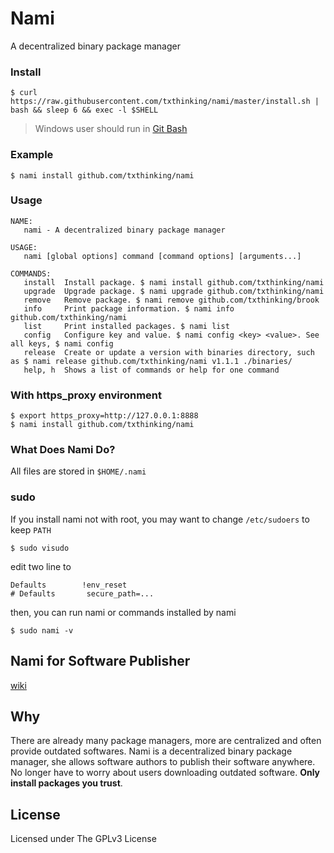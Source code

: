 # Nami

A decentralized binary package manager

### Install

    $ curl https://raw.githubusercontent.com/txthinking/nami/master/install.sh | bash && sleep 6 && exec -l $SHELL

> Windows user should run in [Git Bash](https://gitforwindows.org/)

### Example

```
$ nami install github.com/txthinking/nami
```

### Usage

```
NAME:
   nami - A decentralized binary package manager

USAGE:
   nami [global options] command [command options] [arguments...]

COMMANDS:
   install  Install package. $ nami install github.com/txthinking/nami
   upgrade  Upgrade package. $ nami upgrade github.com/txthinking/nami
   remove   Remove package. $ nami remove github.com/txthinking/brook
   info     Print package information. $ nami info github.com/txthinking/nami
   list     Print installed packages. $ nami list
   config   Configure key and value. $ nami config <key> <value>. See all keys, $ nami config
   release  Create or update a version with binaries directory, such as $ nami release github.com/txthinking/nami v1.1.1 ./binaries/
   help, h  Shows a list of commands or help for one command
```

### With https_proxy environment

```
$ export https_proxy=http://127.0.0.1:8888
$ nami install github.com/txthinking/nami
```

### What Does Nami Do?

All files are stored in `$HOME/.nami`

### sudo 

If you install nami not with root, you may want to change `/etc/sudoers` to keep `PATH`

```
$ sudo visudo
```

edit two line to

```
Defaults        !env_reset
# Defaults       secure_path=...
```

then, you can run nami or commands installed by nami

```
$ sudo nami -v
```

## Nami for Software Publisher

[wiki](https://github.com/txthinking/nami/wiki)

## Why

There are already many package managers, more are centralized and often provide outdated softwares.
Nami is a decentralized binary package manager,
she allows software authors to publish their software anywhere.
No longer have to worry about users downloading outdated software.
**Only install packages you trust**.

## License

Licensed under The GPLv3 License
